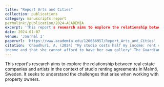 ```yaml
---
title: "Report Arts and Cities"
collection: publications 
category: manuscripts:report 
permalink:/publication/2024-ACADEMIA 
excerpt: 'This report's research aims to explore the relationship between real estate companies and artists in the context of studio renting agreements in Malmö, Sweden.' 
date: 2024-01-07 
venue: 'Journal 1'
paperurl: 'https://www.academia.edu/126656957/Report_Arts_and_Cities'
citation: 'Chaudhuri, A. (2024) "My studio costs half my income: rent cost her half of her 
income and that she cannot afford to have her own gallery" The Guardian.'
---
```

This report's research aims to explore the relationship between real estate companies and 
artists in the context of studio renting agreements in Malmö, Sweden. It seeks to understand the 
challenges that arise when working with property owners.
